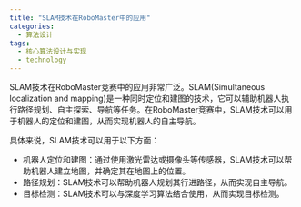 ```yaml
---  
title: "SLAM技术在RoboMaster中的应用"  
categories:  
  - 算法设计  
tags: 
  - 核心算法设计与实现 
  - technology  
---  
```


SLAM技术在RoboMaster竞赛中的应用非常广泛。SLAM(Simultaneous localization and mapping)是一种同时定位和建图的技术，它可以辅助机器人执行路径规划、自主探索、导航等任务。在RoboMaster竞赛中，SLAM技术可以用于机器人的定位和建图，从而实现机器人的自主导航。

具体来说，SLAM技术可以用于以下方面：
- 机器人定位和建图：通过使用激光雷达或摄像头等传感器，SLAM技术可以帮助机器人建立地图，并确定其在地图上的位置。
- 路径规划：SLAM技术可以帮助机器人规划其行进路径，从而实现自主导航。
- 目标检测：SLAM技术可以与深度学习算法结合使用，从而实现目标检测。 
